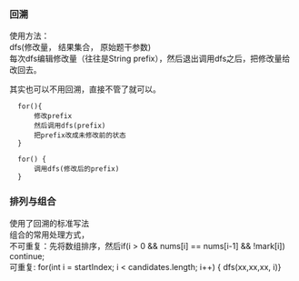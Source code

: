 ###  回溯  
  使用方法：   
  dfs(修改量， 结果集合， 原始题干参数)  
  每次dfs编辑修改量（往往是String prefix），然后退出调用dfs之后，把修改量给改回去。  
  
  其实也可以不用回溯，直接不管了就可以。
  ```
    for(){
        修改prefix
        然后调用dfs(prefix)
        把prefix改成未修改前的状态
    }
    
    for() {
        调用dfs(修改后的prefix)
    }
  ```
  
   
### 排列与组合    
  使用了回溯的标准写法  
  组合的常用处理方式，  
  不可重复：先将数组排序，然后if(i > 0 && nums[i] == nums[i-1] && !mark[i]) continue;  
  可重复:           for(int i = startIndex; i < candidates.length; i++) {  dfs(xx,xx,xx,  i)}  


